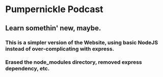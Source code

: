 # Pumpernickle Podcast
## Learn somethin' new, maybe.


### This is a simpler version of the Website, using basic NodeJS instead of over-complicating with express.

### Erased the node_modules directory, removed express dependency, etc.
